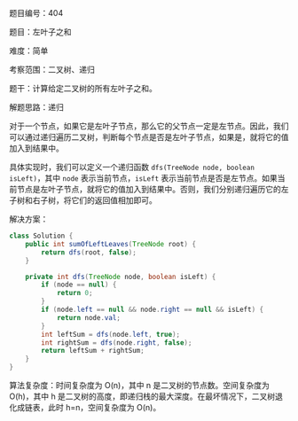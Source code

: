 题目编号：404

题目：左叶子之和

难度：简单

考察范围：二叉树、递归

题干：计算给定二叉树的所有左叶子之和。

解题思路：递归

对于一个节点，如果它是左叶子节点，那么它的父节点一定是左节点。因此，我们可以通过递归遍历二叉树，判断每个节点是否是左叶子节点，如果是，就将它的值加入到结果中。

具体实现时，我们可以定义一个递归函数 `dfs(TreeNode node, boolean isLeft)`，其中 `node` 表示当前节点，`isLeft` 表示当前节点是否是左节点。如果当前节点是左叶子节点，就将它的值加入到结果中。否则，我们分别递归遍历它的左子树和右子树，将它们的返回值相加即可。

解决方案：

```java
class Solution {
    public int sumOfLeftLeaves(TreeNode root) {
        return dfs(root, false);
    }

    private int dfs(TreeNode node, boolean isLeft) {
        if (node == null) {
            return 0;
        }
        if (node.left == null && node.right == null && isLeft) {
            return node.val;
        }
        int leftSum = dfs(node.left, true);
        int rightSum = dfs(node.right, false);
        return leftSum + rightSum;
    }
}
```

算法复杂度：时间复杂度为 O(n)，其中 n 是二叉树的节点数。空间复杂度为 O(h)，其中 h 是二叉树的高度，即递归栈的最大深度。在最坏情况下，二叉树退化成链表，此时 h=n，空间复杂度为 O(n)。